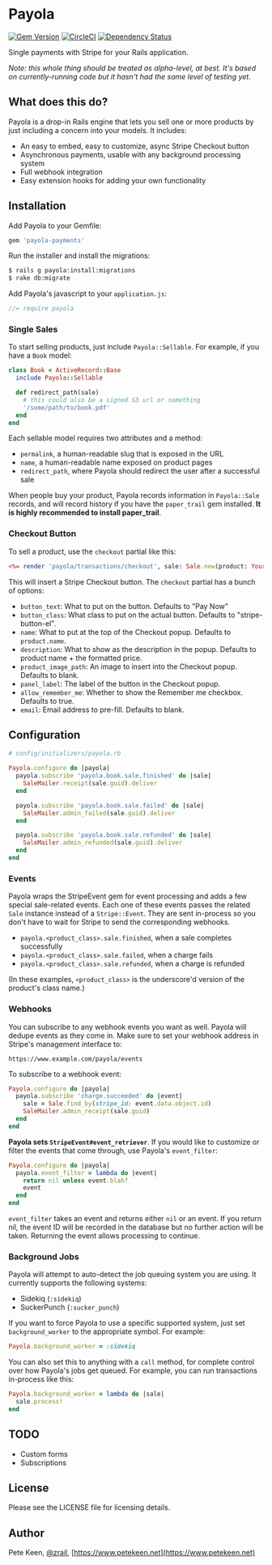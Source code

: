 # Payola

[![Gem Version](https://badge.fury.io/rb/payola-payments.svg)](http://badge.fury.io/rb/payola-payments) [![CircleCI](https://circleci.com/gh/peterkeen/payola.svg?style=shield)](https://circleci.com/gh/peterkeen/payola) [![Dependency Status](https://gemnasium.com/peterkeen/payola.svg)](https://gemnasium.com/peterkeen/payola)

Single payments with Stripe for your Rails application.

*Note: this whole thing should be treated as alpha-level, at best. It's based on currently-running code but it hasn't had the same level of testing yet.*

## What does this do?

Payola is a drop-in Rails engine that lets you sell one or more products by just including a concern into your models. It includes:

* An easy to embed, easy to customize, async Stripe Checkout button
* Asynchronous payments, usable with any background processing system
* Full webhook integration
* Easy extension hooks for adding your own functionality

## Installation

Add Payola to your Gemfile:

```ruby
gem 'payola-payments'
```

Run the installer and install the migrations:

```bash
$ rails g payola:install:migrations
$ rake db:migrate
```

Add Payola's javascript to your `application.js`:

```javascript
//= require payola
```

### Single Sales

To start selling products, just include `Payola::Sellable`. For example, if you have a `Book` model:

```ruby
class Book < ActiveRecord::Base
  include Payola::Sellable

  def redirect_path(sale)
    # this could also be a signed S3 url or something
    '/some/path/to/book.pdf'
  end
end
```

Each sellable model requires two attributes and a method:

* `permalink`, a human-readable slug that is exposed in the URL
* `name`, a human-readable name exposed on product pages
* `redirect_path`, where Payola should redirect the user after a successful sale

When people buy your product, Payola records information in `Payola::Sale` records, and will record history if you have the `paper_trail` gem installed. **It is highly recommended to install paper_trail**.

### Checkout Button

To sell a product, use the `checkout` partial like this:

```rhtml
<%= render 'payola/transactions/checkout', sale: Sale.new(product: YourProductClass.first) %>
```

This will insert a Stripe Checkout button. The `checkout` partial has a bunch of options:

* `button_text`: What to put on the button. Defaults to "Pay Now"
* `button_class`: What class to put on the actual button. Defaults to "stripe-button-el".
* `name`: What to put at the top of the Checkout popup. Defaults to `product.name`.
* `description`: What to show as the description in the popup. Defaults to product name + the formatted price.
* `product_image_path`: An image to insert into the Checkout popup. Defaults to blank.
* `panel_label`: The label of the button in the Checkout popup.
* `allow_remember_me`: Whether to show the Remember me checkbox. Defaults to true.
* `email`: Email address to pre-fill. Defaults to blank.

## Configuration

```ruby
# config/initializers/payola.rb

Payola.configure do |payola|
  payola.subscribe 'payola.book.sale.finished' do |sale|
    SaleMailer.receipt(sale.guid).deliver
  end

  payola.subscribe 'payola.book.sale.failed' do |sale|
    SaleMailer.admin_failed(sale.guid).deliver
  end

  payola.subscribe 'payola.book.sale.refunded' do |sale|
    SaleMailer.admin_refunded(sale.guid).deliver
  end
end
```

### Events

Payola wraps the StripeEvent gem for event processing and adds a few special sale-related events. Each one of these events passes the related `Sale` instance instead of a `Stripe::Event`. They are sent in-process so you don't have to wait for Stripe to send the corresponding webhooks.

* `payola.<product_class>.sale.finished`, when a sale completes successfully
* `payola.<product_class>.sale.failed`, when a charge fails
* `payola.<product_class>.sale.refunded`, when a charge is refunded

(In these examples, `<product_class>` is the underscore'd version of the product's class name.)

### Webhooks

You can subscribe to any webhook events you want as well. Payola will dedupe events as they come in. Make sure to set your webhook address in Stripe's management interface to:

`https://www.example.com/payola/events`

To subscribe to a webhook event:

```ruby
Payola.configure do |payola|
  payola.subscribe 'charge.succeeded' do |event|
    sale = Sale.find_by(stripe_id: event.data.object.id)
    SaleMailer.admin_receipt(sale.guid)
  end
end
```

**Payola sets `StripeEvent#event_retriever`**. If you would like to customize or filter the events that come through, use Payola's `event_filter`:

```ruby
Payola.configure do |payola|
  payola.event_filter = lambda do |event|
    return nil unless event.blah?
    event
  end
end
```

`event_filter` takes an event and returns either `nil` or an event. If you return nil, the event ID will be recorded in the database but no further action will be taken. Returning the event allows processing to continue.

### Background Jobs

Payola will attempt to auto-detect the job queuing system you are using. It currently supports the following systems:

* Sidekiq (`:sidekiq`)
* SuckerPunch (`:sucker_punch`)

If you want to force Payola to use a specific supported system, just set `background_worker` to the appropriate symbol. For example:

```ruby
Payola.background_worker = :sidekiq
```

You can also set this to anything with a `call` method, for complete control over how Payola's jobs get queued. For example, you can run transactions in-process like this:

```ruby
Payola.background_worker = lambda do |sale|
  sale.process!
end
```

## TODO

* Custom forms
* Subscriptions

## License

Please see the LICENSE file for licensing details.

## Author

Pete Keen, [@zrail](https://twitter.com/zrail), [https://www.petekeen.net](https://www.petekeen.net)

